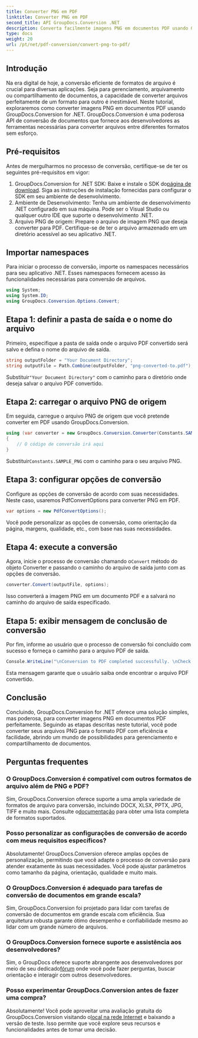 ```yaml
---
title: Converter PNG em PDF
linktitle: Converter PNG em PDF
second_title: API GroupDocs.Conversion .NET
description: Converta facilmente imagens PNG em documentos PDF usando GroupDocs.Conversion for .NET. Etapas simples para conversão perfeita de formato de arquivo.
type: docs
weight: 20
url: /pt/net/pdf-conversion/convert-png-to-pdf/
---
```

## Introdução
Na era digital de hoje, a conversão eficiente de formatos de arquivo é crucial para diversas aplicações. Seja para gerenciamento, arquivamento ou compartilhamento de documentos, a capacidade de converter arquivos perfeitamente de um formato para outro é inestimável. Neste tutorial, exploraremos como converter imagens PNG em documentos PDF usando GroupDocs.Conversion for .NET. GroupDocs.Conversion é uma poderosa API de conversão de documentos que fornece aos desenvolvedores as ferramentas necessárias para converter arquivos entre diferentes formatos sem esforço.
## Pré-requisitos
Antes de mergulharmos no processo de conversão, certifique-se de ter os seguintes pré-requisitos em vigor:
1.  GroupDocs.Conversion for .NET SDK: Baixe e instale o SDK do[página de download](https://releases.groupdocs.com/conversion/net/). Siga as instruções de instalação fornecidas para configurar o SDK em seu ambiente de desenvolvimento.
2. Ambiente de Desenvolvimento: Tenha um ambiente de desenvolvimento .NET configurado em sua máquina. Pode ser o Visual Studio ou qualquer outro IDE que suporte o desenvolvimento .NET.
3. Arquivo PNG de origem: Prepare o arquivo de imagem PNG que deseja converter para PDF. Certifique-se de ter o arquivo armazenado em um diretório acessível ao seu aplicativo .NET.

## Importar namespaces
Para iniciar o processo de conversão, importe os namespaces necessários para seu aplicativo .NET. Esses namespaces fornecem acesso às funcionalidades necessárias para conversão de arquivos.
```csharp
using System;
using System.IO;
using GroupDocs.Conversion.Options.Convert;
```

## Etapa 1: definir a pasta de saída e o nome do arquivo
Primeiro, especifique a pasta de saída onde o arquivo PDF convertido será salvo e defina o nome do arquivo de saída.
```csharp
string outputFolder = "Your Document Directory";
string outputFile = Path.Combine(outputFolder, "png-converted-to.pdf");
```
 Substituir`"Your Document Directory"` com o caminho para o diretório onde deseja salvar o arquivo PDF convertido.
## Etapa 2: carregar o arquivo PNG de origem
Em seguida, carregue o arquivo PNG de origem que você pretende converter em PDF usando GroupDocs.Conversion.
```csharp
using (var converter = new GroupDocs.Conversion.Converter(Constants.SAMPLE_PNG))
{
    // O código de conversão irá aqui
}
```
 Substituir`Constants.SAMPLE_PNG` com o caminho para o seu arquivo PNG.
## Etapa 3: configurar opções de conversão
Configure as opções de conversão de acordo com suas necessidades. Neste caso, usaremos PdfConvertOptions para converter PNG em PDF.
```csharp
var options = new PdfConvertOptions();
```
Você pode personalizar as opções de conversão, como orientação da página, margens, qualidade, etc., com base nas suas necessidades.
## Etapa 4: execute a conversão
 Agora, inicie o processo de conversão chamando o`Convert` método do objeto Converter e passando o caminho do arquivo de saída junto com as opções de conversão.
```csharp
converter.Convert(outputFile, options);
```
Isso converterá a imagem PNG em um documento PDF e a salvará no caminho do arquivo de saída especificado.
## Etapa 5: exibir mensagem de conclusão de conversão
Por fim, informe ao usuário que o processo de conversão foi concluído com sucesso e forneça o caminho para o arquivo PDF de saída.
```csharp
Console.WriteLine("\nConversion to PDF completed successfully. \nCheck output in {0}", outputFolder);
```
Esta mensagem garante que o usuário saiba onde encontrar o arquivo PDF convertido.

## Conclusão
Concluindo, GroupDocs.Conversion for .NET oferece uma solução simples, mas poderosa, para converter imagens PNG em documentos PDF perfeitamente. Seguindo as etapas descritas neste tutorial, você pode converter seus arquivos PNG para o formato PDF com eficiência e facilidade, abrindo um mundo de possibilidades para gerenciamento e compartilhamento de documentos.
## Perguntas frequentes
### O GroupDocs.Conversion é compatível com outros formatos de arquivo além de PNG e PDF?
 Sim, GroupDocs.Conversion oferece suporte a uma ampla variedade de formatos de arquivo para conversão, incluindo DOCX, XLSX, PPTX, JPG, TIFF e muito mais. Consulte o[documentação](https://reference.groupdocs.com/conversion/net/) para obter uma lista completa de formatos suportados.
### Posso personalizar as configurações de conversão de acordo com meus requisitos específicos?
Absolutamente! GroupDocs.Conversion oferece amplas opções de personalização, permitindo que você adapte o processo de conversão para atender exatamente às suas necessidades. Você pode ajustar parâmetros como tamanho da página, orientação, qualidade e muito mais.
### O GroupDocs.Conversion é adequado para tarefas de conversão de documentos em grande escala?
Sim, GroupDocs.Conversion foi projetado para lidar com tarefas de conversão de documentos em grande escala com eficiência. Sua arquitetura robusta garante ótimo desempenho e confiabilidade mesmo ao lidar com um grande número de arquivos.
### O GroupDocs.Conversion fornece suporte e assistência aos desenvolvedores?
 Sim, o GroupDocs oferece suporte abrangente aos desenvolvedores por meio de seu dedicado[fórum](https://forum.groupdocs.com/c/conversion/11) onde você pode fazer perguntas, buscar orientação e interagir com outros desenvolvedores.
### Posso experimentar GroupDocs.Conversion antes de fazer uma compra?
 Absolutamente! Você pode aproveitar uma avaliação gratuita do GroupDocs.Conversion visitando o[local na rede Internet](https://releases.groupdocs.com/) e baixando a versão de teste. Isso permite que você explore seus recursos e funcionalidades antes de tomar uma decisão.